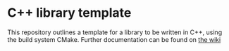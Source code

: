 # C++ library template

This repository outlines a template for a library to be written in C++, using the build system CMake. Further documentation can be found on [the wiki](https://github.com/GabeRundlett/cpp_lib/wiki)